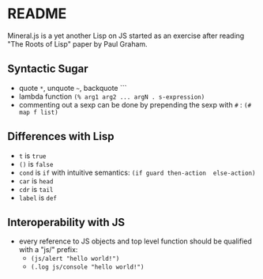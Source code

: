 # README

Mineral.js is a yet another Lisp on JS started as an exercise after reading "The Roots of Lisp" paper by Paul Graham.

## Syntactic Sugar

 - quote `*`, unquote `~`, backquote `\``
 - lambda function `(% arg1 arg2 ... argN . s-expression)`
 - commenting out a sexp can be done by prepending the sexp with `#` : `(# map f list)`

## Differences with Lisp

 - `t` is `true`
 - `()` is `false`
 - `cond` is `if` with intuitive semantics: `(if guard then-action  else-action)`
 - `car` is `head`
 - `cdr` is `tail`
 - `label` is `def`

 ## Interoperability with JS

 - every reference to JS objects and top level function should be qualified with a "js/" prefix:
    - `(js/alert "hello world!")`
    - `(.log js/console "hello world!")`
